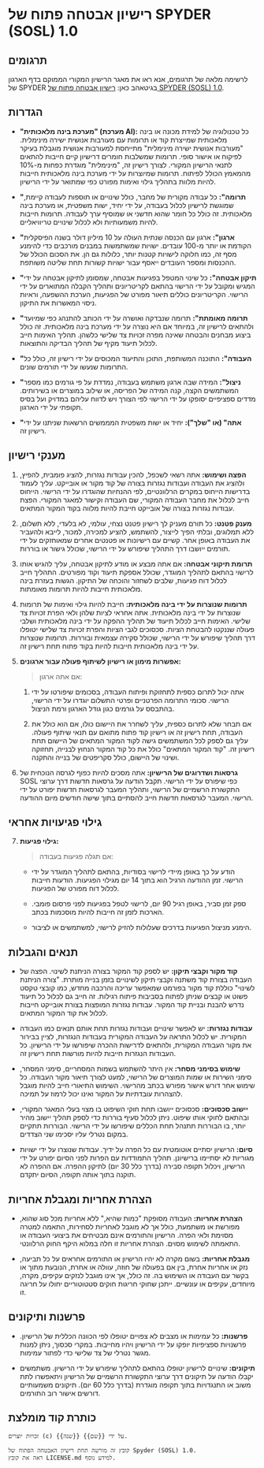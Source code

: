 # רישיון אבטחה פתוח של SPYDER (SOSL) 1.0 

## תרגומים

לרשימה מלאה של תרגומים, אנא ראו את מאגר הרישיון המקורי
הממוקם בדף הארגון של SPYDER בגיטאהב כאן: [רישיון אבטחה פתוח של SPYDER (SOSL) 1.0](https://github.com/spyderorg/sosl).

## הגדרות 

- **"מערכת בינה מלאכותית" (מערכת AI):** 
    כל טכנולוגיה של למידת מכונה או בינה מלאכותית שמייצרת
    קוד או תרומות עם מעורבות אנושית ישירה מינימלית. "מעורבות אנושית ישירה מינימלית" מתייחסת למעורבות אנושית מוגבלת בעיקר לפיקוח או אישור סופי. תרומות שמשלבות חומרים דרישיון קיים חייבות להתאים לתנאי הרישיון המקורי. לצורך רישיון זה, "מינימלית" מוגדרת כפחות מ-10% מהמאמץ הכולל לפיתוח. תרומות שמיוצרות על ידי מערכת בינה מלאכותית חייבות להיות מלוות בתהליך גילוי ואימות מפורט כפי שמתואר על ידי הרישיון.

- **"תרומה":** 
    כל עבודה מקורית של מחבר, כולל שינויים או תוספות
    לעבודה קיימת, שמוגשת לרישיון לכלול בעבודה, על ידי
    יחיד, ישות משפטית, או מערכת בינה מלאכותית. זה כולל כל חומר שהוא חדשני או שמוסיף ערך לעבודה. תרומות חייבות להיות משמעותיות ולא לכלול שינויים טריוויאליים.

- **"ארגון":**
    ארגון עם הכנסה שנתית העולה על 10 מיליון דולר בשנה
    הפיסקלית הקודמת או יותר מ-100 עובדים. ישויות שמשתמשות במבנים מורכבים כדי להימנע מסף זה, כמו חלוקה לישויות קטנות יותר, כלולות גם הן. את הסכום הכולל של ההכנסות ומספר העובדים ייאסף עבור ישויות קשורות תחת שליטה משותפת.

- **"תיקון אבטחה":**
    כל שינוי המטפל בפגיעות אבטחה, שמסומן לתיקון אבטחה על ידי המגיש ומקובל על ידי הרישוי בהתאם לקריטריונים ותהליך הקבלה המתוארים על ידי הרישוי. הקריטריונים כוללים תיאור מפורט של הפגיעות, הערכת ההשפעה, וראיות ניסוי המאשרות את התיקון.

- **"תרומה מאומתת":**
    תרומה שנבדקה ואושרה על ידי הכותב להתנהג כפי שמיועד ולהתאים לרישיון זה, במיוחד אם היא נוצרה על ידי מערכת בינה מלאכותית. זה כולל ביצוע מבחנים והבטחה שאינה מפרה זכויות צד שלישי כלשהן. תהליך האימות חייב לכלול תיעוד מקיף של תהליך הבדיקה והתוצאות.

- **"העבודה":**
    התוכנה המשותפת, התוכן והתיעוד המכוסים על ידי רישיון זה, כולל כל התרומות שנעשו על ידי תורמים שונים.

- **"ניצול":**
    המידה שבה ארגון משתמש בעבודה, נמדדת על פי גורמים כמו מספר המשתמשים הקצה, קנה המידה של הפריסה, או שילוב במוצרים או בשירותים. מדדים ספציפיים יסופקו על ידי הרישוי לפי הצורך ויש לדווח עליהם במדויק ועל בסיס תקופתי על ידי הארגון.

- **"אתה" (או "שלך"):**
    יחיד או ישות משפטית המממשים הרשאות שניתנו על ידי
    רישיון זה.

## מענקי רישיון

1. **הפצה ושימוש:**
    אתה רשאי לשכפל, להכין עבודות נגזרות, להציג פומבית, להפיץ, ולהציג את העבודה ועבודות נגזרות בצורה של קוד מקור או אובייקט. עליך לעמוד בדרישות הייחוס במקרים הרלוונטיים, לפי ההנחיות שהוגדרו על ידי הרישוי. הייחוס חייב לכלול את מחבר העבודה המקורי, שם העבודה וקישור למאגר המקורי. הפצת עבודות נגזרות בצורה של אובייקט חייבת להיות מלווה בקוד המקור המתאים.

2. **מענק פטנט:**
    כל תורם מעניק לך רישיון פטנט נצחי, עולמי, לא בלעדי, ללא תשלום, ללא תמלוגים, ובלתי הפיך לייצור, להשתמש, להציע למכירה, למכור, לייבא ולהעביר את העבודה באופן אחר. קשיים עם רישיונות או פטנטים אחרים שמאוחזקים על ידי תורמים ייושבו דרך התהליך שיפורש על ידי הרישוי, שכולל גישור או בוררות.

3. **תרומת תיקוני אבטחה:**
    אם אתה מבצע או מודע לתיקון אבטחה, עליך להגיש אותו לרישוי בהתאם לתהליך המוגדר, שכולל אספקת תיעוד וקוד מפורטים. התהליך חייב לכלול דוח פגיעות, שלבים לשחזור והוכחה של התיקון. הגשות בעזרת בינה מלאכותית חייבות להיות תרומות מאומתות.

4. **תרומות שנוצרות על ידי בינה מלאכותית:**
    חייבת להיות גילוי ואימות של תרומות שנוצרות על ידי בינה מלאכותית. אתה אחראי לציות שלהן ולאי הפרת זכויות צד שלישי. האימות חייב לכלול תיעוד של תהליך ההפקה על ידי בינה מלאכותית ושלבי פעולה שננקטו להבטחת הציות. סכסוכים לגבי הציות והפרת זכויות צד שלישי יטופלו דרך תהליך שיפורש על ידי הרישוי, שכולל סקירה עצמאית ובוררות. תרומות שנוצרות על ידי בינה מלאכותית חייבות להיות בקוד פתוח תחת רישיון זה.

5. **אפשרות מימון או רישיון לשיתוף פעולה עבור ארגונים:**
    >אם אתה ארגון:

    1. אתה יכול לתרום כספית לתחזוקת ופיתוח העבודה,
        בסכומים שיפורטו על ידי הרישוי. סכומי התרומה הפרטניים ופרטי התשלום יוגדרו על ידי הרישוי, בהתבסס על גורמים כגון גודל הארגון ורמת הניצול.

    2. אם תבחר שלא לתרום כספית, עליך לשחרר את היישום כולו, אם הוא כולל את העבודה, תחת רישיון זה או רישיון קוד פתוח מתואם עם תנאי שיתוף פעולה. עליך גם לספק לכל המשתמשים גישה לקוד המקור המתאים של היישום תחת רישיון זה. "קוד המקור המתאים" כולל את כל קוד המקור הנחוץ לבנייה, תחזוקה ושינוי של היישום, כולל סקריפטים של בנייה והתקנה.

6. **גרסאות ושדרוגים של הרישיון:**
    אתה מסכים להיות כפוף לגרסה הנוכחית של SOSL כפי שיפורס על ידי הרישוי. תקבל הודעה על גרסאות חדשות דרך ערוצי התקשורת הרשמיים של הרישוי, ותהליך המעבר לגרסאות חדשות יפורט על ידי הרישוי. המעבר לגרסאות חדשות חייב להסתיים בתוך שישה חודשים מיום ההודעה.

## גילוי פגיעויות אחראי

7. **גילוי פגיעות:**
    > אם תגלה פגיעות בעבודה:

    - הודע על כך באופן מיידי לרישוי בסודיות, בהתאם לתהליך המוגדר על ידי הרישוי. זמן ההודעה הרגיל הוא בתוך 14 יום מגילוי הפגיעות. הודעות חייבות לכלול דוח מפורט של הפגיעות.

    - ספק זמן סביר, באופן רגיל 90 יום, לרישוי לטפל בפגיעות לפני פרסום פומבי. הארכות לזמן זה חייבות להיות מוסכמות בכתב.

    - הימנע מניצול הפגיעות בדרכים שעלולות להזיק לרישוי, למשתמשים או לציבור. 

## תנאים והגבלות

- **קוד מקור וקבצי תיקון:**
    יש לספק קוד המקור בצורה הניתנת לשינוי. הפצה של העבודה בצורת קוד משתנה וקבצי תיקון לשינויים בזמן בנייה מותרת. "צורה הניתנת לשינוי" כוללת קוד מקור בפורמט שמאפשר עריכה והרכבה מחדש, כמו קובצי טקסט פשוט או קבצים שניתן לפתוח בסביבות פיתוח רגילות. זה חייב גם לכלול כל תיעוד נדרש להבנת ובניית קוד המקור. עבודות נגזרות המופצות בצורת אובייקט חייבות לכלול את קוד המקור המתאים.

- **עבודות נגזרות:**
    יש לאפשר שינויים ועבודות נגזרות תחת אותם תנאים כמו העבודה המקורית. יש לכלול התראה על העבודה המקורית בעבודות הנגזרות, לציין בבירור את מקור העבודה המקורית, ולהתאים לדרישות ההכרה שיפורשו על ידי הרישיון. כל העבודות הנגזרות חייבות להיות מורשות תחת רישיון זה.

- **שימוש בסימני מסחר:**
    אין היתר להשתמש בשמות המסחריים, סימני המסחר, סימני השירות או שמות המוצרים של הרישוי, למעט לצורך תיאור מקור העבודה. כל שימוש אחר דורש אישור מפורש בכתב מהרישוי. השימוש התיאורי חייב להיות מוגבל להצהרות עובדתיות על המקור ואינו יכול לרמוז על תמיכה.

- **יישוב סכסוכים:**
    סכסוכים ייושבו תחת חוקי השיפוט בו מצוי בעלי המאגר המקורי, ובהתאם לחוקי אותו שיפוט. ניתן לכלול סעיף בוררות כדי לספק תהליך יישוב מהיר יותר, בו הבוררות תתנהל תחת הכללים שיפורשו על ידי הרישוי. הבוררות תתקיים במקום נטרלי עליו יסכימו שני הצדדים.

- **סיום:**
    הרישיון יסתיים אוטומטית עם כל הפרה על ידיך. עבודות שנוצרו על ידי ישויות מגוריות לא יסתיימו ברישיונן. תהליך התמודדות עם הפרות לפני הסיום יפורט על ידי הרישיון, ויכלול תקופה סבירה (בדרך כלל 30 יום) לתיקון ההפרה. אם ההפרה לא תוקנה בתוך אותה תקופה, הסיום יתקדם.

## הצהרת אחריות ומגבלת אחריות

- **הצהרת אחריות:**
    העבודה מסופקת "כמות שהיא," ללא אחריות מכל סוג שהוא, מפורשת או משתמעת, כולל אך לא מוגבל לאחריות לסחירות, התאמה למטרה מסוימת ולאי הפרה. הרישיון והתורמים אינם מבטיחים את ביצועי העבודה או התאמתה לשימוש מסוים. הצהרת אחריות זו חלה במלוא היקף החוק הרלוונטי.

- **מגבלת אחריות:**
    בשום מקרה לא יהיו הרישיון או התורמים אחראים על כל תביעה, נזק או אחריות אחרת, בין אם בפעולה של חוזה, עוולה או אחרת, הנובעת מתוך או בקשר עם העבודה או השימוש בה. זה כולל, אך אינו מוגבל לנזקים עקיפים, מקרה, מיוחדים, עקיפים או עונשיים. ייתכן שחוקי חריגות חוקים סטטוטוריים יחולו על חריגה זו.

## פרשנות ותיקונים

- **פרשנות:**
    כל עמימות או מצבים לא צפויים יטופלו לפי הכוונה הכללית של הרישיון. פרשנויות ספציפיות יופקו על ידי הרישיון ויהיו מחייבות. במקרי סכסוך, ניתן למנות מגשר נטרלי של צד שלישי כדי לפתור עמימות.

- **תיקונים:**
    שינויים לרישיון יטופלו בהתאם לתהליך שיפורש על ידי הרישיון. משתמשים יקבלו הודעה על תיקונים דרך ערוצי התקשורת הרשמיים של הרישיון ויתאפשרו לתת משוב או התנגדויות בתוך תקופה מוגדרת (בדרך כלל 60 יום). תיקונים משמעותיים דורשים אישור רוב התורמים.

## כותרת קוד מומלצת

```plaintext
זכויות יוצרים (c) {{שנה}} על ידי {{שם}}.

קובץ זה מורשה תחת רישיון האבטחה הפתוח של Spyder (SOSL) 1.0.
ראה את קובץ LICENSE.md למידע נוסף.
```